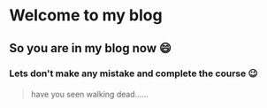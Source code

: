 # Welcome to my blog
## So you are in my blog now :smile:
### Lets don't make any mistake and complete the course :wink:
####
> have you seen walking dead......

